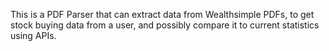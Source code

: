 This is a PDF Parser that can extract data from Wealthsimple PDFs, to get stock buying data from a user, and possibly compare it to current statistics using APIs.
